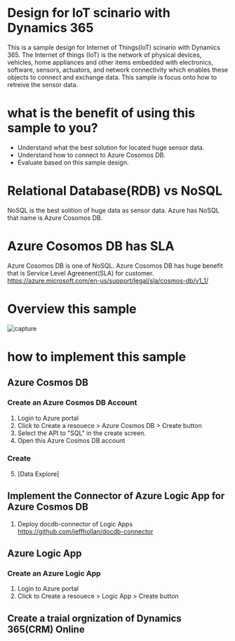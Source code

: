 # Design for IoT scinario with Dynamics 365
This is a sample design for Internet of Things(IoT) scinario with Dynamics 365.
The Internet of things (IoT) is the network of physical devices, vehicles, home appliances and other items embedded with electronics, software, sensors, actuators, and network connectivity which enables these objects to connect and exchange data. This sample is focus onto how to retreive the sensor data.

# what is the benefit of using this sample to you?

- Understand what the best solution for located huge sensor data.
- Understand how to connect to Azure Cosomos DB.
- Evaluate based on this sample design.

# Relational Database(RDB) vs NoSQL

NoSQL is the best solition of huge data as sensor data. 
Azure has NoSQL that name is Azure Cosomos DB.

# Azure Cosomos DB has SLA

Azure Cosomos DB is one of NoSQL. Azure Cosomos DB has huge benefit that is Service Level Agreenent(SLA) for customer.
https://azure.microsoft.com/en-us/support/legal/sla/cosmos-db/v1_1/

# Overview this sample

![capture](https://user-images.githubusercontent.com/19568228/34712660-f17ed498-f566-11e7-9b24-18ba406baa00.JPG)

# how to implement this sample

## Azure Cosmos DB
### Create an Azure Cosmos DB Account
1. Login to Azure portal
2. Click to Create a resouece > Azure Cosmos DB >  Create button
3. Select the API to "SQL" in the create screen.
4. Open this Azure Cosmos DB account

### Create 
5. [Data Explore] 

## Implement the Connector of Azure Logic App for Azure Cosmos DB
1. Deploy docdb-connector of Logic Apps
https://github.com/jeffhollan/docdb-connector

## Azure Logic App
### Create an Azure Logic App
1. Login to Azure portal
2. Click to Create a resouece > Logic App >  Create button




## Create a traial orgnization of Dynamics 365(CRM) Online 


